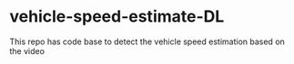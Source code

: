 # vehicle-speed-estimate-DL
This repo has code base to detect the vehicle speed estimation based on the video
